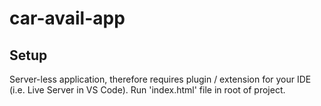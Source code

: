 # car-avail-app

## Setup
Server-less application, therefore requires plugin / extension for your IDE (i.e. Live Server in VS Code). Run 'index.html' file in root of project.
